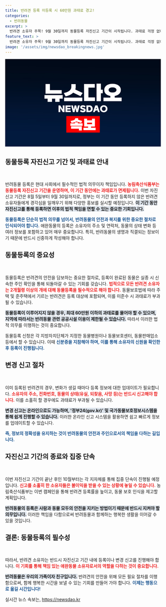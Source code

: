 ```yaml
---
title: 반려견 등록 미등록 시 60만원 과태료 경고!
categories:
  - 반려동물
excerpt: >
  반려견 소유자 주목! 9월 30일까지 동물등록 자진신고 기간이 시작됩니다. 과태료 걱정 없이 등록하고, 변경 사항도 잊지 마세요! 10월부터는 집중 단속이 실시됩니다. 놓치지 마세요!
feature_text: >
  반려견 소유자 주목! 9월 30일까지 동물등록 자진신고 기간이 시작됩니다. 과태료 걱정 없이 등록하고, 변경 사항도 잊지 마세요! 10월부터는 집중 단속이 실시됩니다. 놓치지 마세요!
image: '/assets/img/newsdao_breakingnews.jpg'
---
```


<p><img src="/assets/img/newsdao_breakingnews.jpg" alt="implanttips 속보" /></p>

<h2 data-ke-size="size26">동물등록 자진신고 기간 및 과태료 안내</h2>

<p data-ke-size="size16">&nbsp;</p>

<p>반려동물 등록은 현대 사회에서 필수적인 법적 의무이자 책임입니다. <b><span style="color: #ee2323;">농림축산식품부는 동물등록 자진신고 기간을 운영하며, 이 기간 동안에는 과태료가 면제됩니다.</span></b> 이번 자진신고 기간은 8월 5일부터 9월 30일까지로, 정부는 이 기간 동안 등록하지 않은 반려견 소유자들에게 경각심을 일깨우기 위해 다양한 홍보를 실시할 예정입니다. <b><span style="background-color: #21538527;">이 기간 동안 자진신고를 통해 등록하면 이후의 법적 책임을 면할 수 있는 중요한 기회입니다.</span></b></p>

<p><b><span style="color: #1a5490;">동물등록은 단순히 법적 의무를 넘어서, 반려동물의 안전과 복지를 위한 중요한 절차로 인식되어야 합니다.</span></b> 애완동물의 등록은 소유자의 주소 및 연락처, 동물의 상태 변화 등 여러 정보를 포함하고 있어 매우 중요합니다. 특히, 반려동물의 생명과 직결되는 정보이기 때문에 반드시 신중하게 작성해야 합니다.</p>

<h2 data-ke-size="size26">동물등록의 중요성</h2>

<p data-ke-size="size16">&nbsp;</p>

<p>동물등록은 반려견의 안전을 담보하는 중요한 절차로, 등록이 완료된 동물은 실종 시 신속한 주인 확인을 통해 되돌아갈 수 있는 기회를 갖습니다. <b><span style="color: #ee2323;">법적으로 모든 반려견 소유자는 2개월령 이상의 개에 대해 동물등록을 필수적으로 해야 합니다.</span></b> 동물보호법에 따라 주택 및 준주택에서 기르는 반려견은 등록 대상에 포함되며, 이를 미준수 시 과태료가 부과될 수 있습니다.</p>

<p><b><span style="background-color: #21538527;">동물등록이 이루어지지 않을 경우, 최대 60만원 이하의 과태료를 물어야 할 수 있으며, 지역에 따라서는 반려동물 관련 공공시설 이용이 제한될 수 있습니다.</span></b> 따라서 이러한 법적 의무를 이행하는 것이 중요합니다. </p>

<p>동물등록 신청은 각 지방자치단체가 지정한 동물병원이나 동물보호센터, 동물판매업소 등에서 할 수 있습니다. 이때 <b><span style="color: #1a5490;">신분증을 지참해야 하며, 이를 통해 소유자의 신원을 확인한 후 등록이 진행됩니다.</span></b> </p>

<h2 data-ke-size="size26">변경 신고 절차</h2>

<p data-ke-size="size16">&nbsp;</p>

<p>이미 등록된 반려견의 경우, 변화가 생길 때마다 등록 정보에 대한 업데이트가 필요합니다. <b><span style="color: #ee2323;">소유자의 주소, 전화번호, 동물의 상태(유실, 되찾음, 사망 등)는 반드시 신고해야 합니다.</span></b> 이를 소홀히 할 경우에도 과태료가 부과될 수 있습니다.</p>

<p><b><span style="background-color: #21538527;">변경 신고는 온라인으로도 가능하며, '정부24(gov.kr)' 및 국가동물보호정보시스템을 통해 쉽게 진행할 수 있습니다.</span></b> 이러한 온라인 신고 시스템을 활용하면 쉽고 빠르게 정보를 업데이트할 수 있습니다.</p>

<p><b><span style="color: #1a5490;">즉, 정보의 정확성을 유지하는 것이 반려동물의 안전과 주인으로서의 책임을 다하는 길입니다.</span></b></p>

<h2 data-ke-size="size26">자진신고 기간의 종료와 집중 단속</h2>

<p data-ke-size="size16">&nbsp;</p>

<p>이번 자진신고 기간이 끝난 후인 10월부터는 각 지자체를 통해 집중 단속이 진행될 예정입니다. <b><span style="color: #ee2323;">신고를 소홀히 한 소유자들은 불이익을 받을 수 있는 상황에 놓일 수 있습니다.</span></b> 농림축산식품부는 이번 캠페인을 통해 반려견 등록률을 높이고, 동물 보호 인식을 제고할 계획입니다. </p>

<p><b><span style="background-color: #21538527;">반려동물의 등록은 사람과 동물 모두의 안전을 지키는 방법이기 때문에 반드시 지켜야 할 의무입니다.</span></b> 이러한 책임을 다함으로써 반려동물과 함께하는 행복한 생활을 이어갈 수 있을 것입니다.</p>

<h2 data-ke-size="size26">결론: 동물등록의 필수성</h2>

<p data-ke-size="size16">&nbsp;</p>

<p>따라서, 반려견 소유자는 반드시 자진신고 기간 내에 등록이나 변경 신고를 진행해야 합니다. <b><span style="color: #ee2323;">이 기회를 통해 책임 있는 애완동물 소유자로서의 역할을 다하는 것이 중요합니다.</span></b> </p>

<p><b><span style="background-color: #21538527;">반려동물은 우리의 가족이자 친구입니다.</span></b> 반려견의 안전을 위해 모든 필요 절차를 이행함으로써, 함께 행복한 시간을 보낼 수 있는 기회를 만들어 가야 합니다. <b><span style="color: #1a5490;">이제는 행동으로 옮길 시간입니다!</span></b></p>
실시간 뉴스 속보는, <a href="https://newsdao.kr" rel="dofollow">https://newsdao.kr</a>


